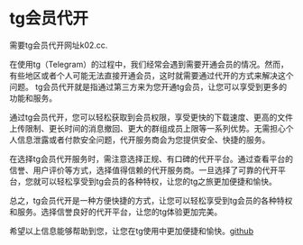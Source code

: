 # tg会员代开

需要tg会员代开网址k02.cc.

在使用tg（Telegram）的过程中，我们经常会遇到需要开通会员的情况。然而，有些地区或者个人可能无法直接开通会员，这时就需要通过代开的方式来解决这个问题。 tg会员代开就是指通过第三方来为您开通tg会员，让您可以享受到更多的功能和服务。

通过tg会员代开，您可以轻松获取到会员权限，享受更快的下载速度、更高的文件上传限制、更长时间的消息撤回、更大的群组成员上限等一系列优势。无需担心个人信息泄露或者付款安全问题，代开服务商会为您提供安全、快捷的服务。

在选择tg会员代开服务时，需注意选择正规、有口碑的代开平台。通过查看平台的信誉、用户评价等方式，选择值得信赖的代开服务商。一旦选择了可靠的代开平台，您就可以轻松享受到tg会员的各种特权，让您的tg之旅更加便捷和愉快。

总之，tg会员代开是一种方便快捷的方式，让您可以轻松享受到tg会员的各种特权和服务。选择信誉良好的代开平台，让您的tg体验更加完美。

希望以上信息能够帮助到您，让您在tg使用中更加便捷和愉快。[github](https://github.com)